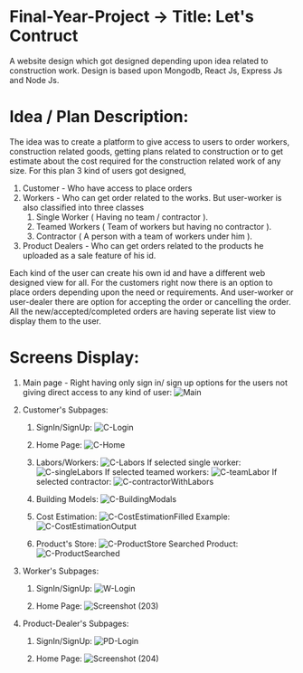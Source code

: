 # Final-Year-Project -> Title: Let's Contruct
A website design which got designed depending upon idea related to construction work. Design is based upon Mongodb, React Js, Express Js and Node Js. 

# Idea / Plan Description:
The idea was to create a platform to give access to users to order workers, construction related goods, getting plans related to construction  or to get estimate about the cost required for the construction related work of any size. For this plan 3 kind of users got designed, 
1) Customer - Who have access to place orders
2) Workers - Who can get order related to the works. But user-worker is also classified into three classes
   1) Single Worker ( Having no team / contractor ).
   2) Teamed Workers ( Team of workers but having no contractor ).
   3) Contractor ( A person with a team of workers under him ).
3) Product Dealers - Who can get  orders related to the products he uploaded as a sale feature of his id.

Each kind of the user can create his own id and have a different web designed view for all. For the customers right now there is an option to place orders depending upon the need or requirements. And user-worker or user-dealer there are option for accepting the order or cancelling the order. All the new/accepted/completed orders are having seperate list view to display them to the user.


# Screens Display:

1) Main page - Right having only sign in/ sign up options for the users not giving direct access to any kind of user:
![Main](https://github.com/AnserShafiq/Final-Year-Project/assets/80700520/fb8663d8-1b9e-4416-94b2-32048e528b45)

2) Customer's Subpages:
   1) SignIn/SignUp:
      ![C-Login](https://github.com/AnserShafiq/Final-Year-Project/assets/80700520/5e2d9dfc-53ad-4b0d-8d7f-36667cc705b5)
      
   3) Home Page:
      ![C-Home](https://github.com/AnserShafiq/Final-Year-Project/assets/80700520/929f47bf-3aec-404b-a108-3790364bcb6d)

   4) Labors/Workers:
      ![C-Labors](https://github.com/AnserShafiq/Final-Year-Project/assets/80700520/2456df0f-2da5-4c99-a8d0-53c43aa047a8) If selected single worker: ![C-singleLabors](https://github.com/AnserShafiq/Final-Year-Project/assets/80700520/82a3cd5e-fe16-4372-8811-909bbd5ad3a7)
 If selected teamed workers: ![C-teamLabor](https://github.com/AnserShafiq/Final-Year-Project/assets/80700520/49edba70-6ab1-4217-9a8d-48f50320cc80) If selected contractor: ![C-contractorWithLabors](https://github.com/AnserShafiq/Final-Year-Project/assets/80700520/201ba0f3-9fc9-4bc8-9185-aab17032c741)

   5) Building Models:
      ![C-BuildingModals](https://github.com/AnserShafiq/Final-Year-Project/assets/80700520/9d5e5c46-2c51-4e0a-b140-e2619732564f)
      
   7) Cost Estimation:
      ![C-CostEstimationFilled](https://github.com/AnserShafiq/Final-Year-Project/assets/80700520/d67ecc5c-9f11-4874-b01d-8585f4193dd7) Example: ![C-CostEstimationOutput](https://github.com/AnserShafiq/Final-Year-Project/assets/80700520/d9d084f8-dae5-429e-b2d7-af25d5a22162)

   8) Product's Store:
      ![C-ProductStore](https://github.com/AnserShafiq/Final-Year-Project/assets/80700520/bbe14954-c7e5-46c8-b32c-230cc826f399) Searched Product: ![C-ProductSearched](https://github.com/AnserShafiq/Final-Year-Project/assets/80700520/fbb97462-1ff1-409f-a587-0f39ce2389f9)

3) Worker's Subpages:
   1) SignIn/SignUp:
      ![W-Login](https://github.com/AnserShafiq/Final-Year-Project/assets/80700520/f797098d-6362-4c04-b9ff-fa219ebe71cb)
      
   3) Home Page:
      ![Screenshot (203)](https://github.com/AnserShafiq/Final-Year-Project/assets/80700520/2729eb4d-c0f6-4e75-866d-10e82bcd7314)
      
4) Product-Dealer's Subpages:
   1) SignIn/SignUp:
      ![PD-Login](https://github.com/AnserShafiq/Final-Year-Project/assets/80700520/37c8f05a-8228-4150-9370-419b9359149c)
      
   3) Home Page:
      ![Screenshot (204)](https://github.com/AnserShafiq/Final-Year-Project/assets/80700520/c68a55c5-9d75-4abf-a6ff-e9a32f4a8336)
      





   
